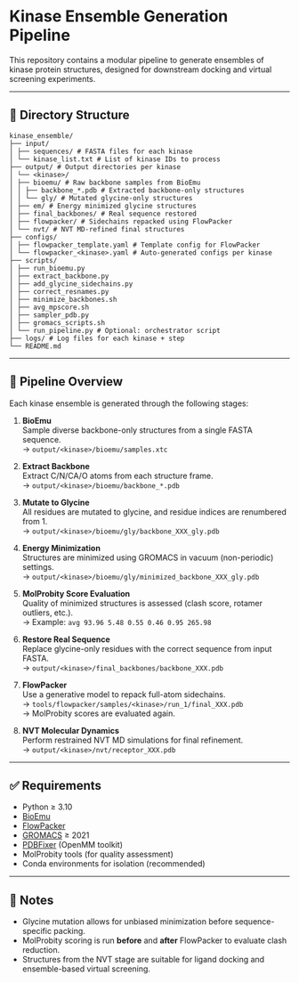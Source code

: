 # Kinase Ensemble Generation Pipeline

This repository contains a modular pipeline to generate ensembles of kinase protein structures, designed for downstream docking and virtual screening experiments.

---

## 📁 Directory Structure
```
kinase_ensemble/
├── input/
│ ├── sequences/ # FASTA files for each kinase
│ └── kinase_list.txt # List of kinase IDs to process
├── output/ # Output directories per kinase
│ └── <kinase>/
│ ├── bioemu/ # Raw backbone samples from BioEmu
│ │ ├── backbone_*.pdb # Extracted backbone-only structures
│ │ └── gly/ # Mutated glycine-only structures
│ ├── em/ # Energy minimized glycine structures
│ ├── final_backbones/ # Real sequence restored
│ ├── flowpacker/ # Sidechains repacked using FlowPacker
│ └── nvt/ # NVT MD-refined final structures
├── configs/
│ ├── flowpacker_template.yaml # Template config for FlowPacker
│ └── flowpacker_<kinase>.yaml # Auto-generated configs per kinase
├── scripts/
│ ├── run_bioemu.py
│ ├── extract_backbone.py
│ ├── add_glycine_sidechains.py
│ ├── correct_resnames.py
│ ├── minimize_backbones.sh
│ ├── avg_mpscore.sh
│ ├── sampler_pdb.py
│ ├── gromacs_scripts.sh
│ └── run_pipeline.py # Optional: orchestrator script
├── logs/ # Log files for each kinase + step
└── README.md
```


---

## 🧬 Pipeline Overview

Each kinase ensemble is generated through the following stages:

1. **BioEmu**  
   Sample diverse backbone-only structures from a single FASTA sequence.  
   → `output/<kinase>/bioemu/samples.xtc`

2. **Extract Backbone**  
   Extract C/N/CA/O atoms from each structure frame.  
   → `output/<kinase>/bioemu/backbone_*.pdb`

3. **Mutate to Glycine**  
   All residues are mutated to glycine, and residue indices are renumbered from 1.  
   → `output/<kinase>/bioemu/gly/backbone_XXX_gly.pdb`

4. **Energy Minimization**  
   Structures are minimized using GROMACS in vacuum (non-periodic) settings.  
   → `output/<kinase>/bioemu/gly/minimized_backbone_XXX_gly.pdb`

5. **MolProbity Score Evaluation**  
   Quality of minimized structures is assessed (clash score, rotamer outliers, etc.).  
   → Example: `avg 93.96 5.48 0.55 0.46 0.95 265.98`

6. **Restore Real Sequence**  
   Replace glycine-only residues with the correct sequence from input FASTA.  
   → `output/<kinase>/final_backbones/backbone_XXX.pdb`

7. **FlowPacker**  
   Use a generative model to repack full-atom sidechains.  
   → `tools/flowpacker/samples/<kinase>/run_1/final_XXX.pdb`  
   → MolProbity scores are evaluated again.

8. **NVT Molecular Dynamics**  
   Perform restrained NVT MD simulations for final refinement.  
   → `output/<kinase>/nvt/receptor_XXX.pdb`

---

## ✅ Requirements

- Python ≥ 3.10
- [BioEmu](https://github.com/microsoft/bioemu)
- [FlowPacker](https://github.com/microsoft/flowpacker)
- [GROMACS](https://www.gromacs.org/) ≥ 2021
- [PDBFixer](https://github.com/openmm/pdbfixer) (OpenMM toolkit)
- MolProbity tools (for quality assessment)
- Conda environments for isolation (recommended)

---

## 🧪 Notes

- Glycine mutation allows for unbiased minimization before sequence-specific packing.
- MolProbity scoring is run **before** and **after** FlowPacker to evaluate clash reduction.
- Structures from the NVT stage are suitable for ligand docking and ensemble-based virtual screening.

